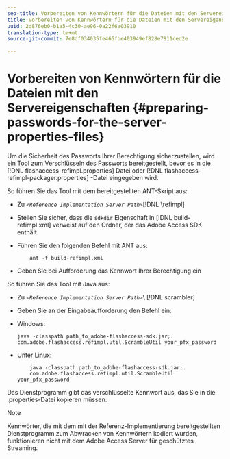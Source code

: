 ```yaml
---
seo-title: Vorbereiten von Kennwörtern für die Dateien mit den Servereigenschaften
title: Vorbereiten von Kennwörtern für die Dateien mit den Servereigenschaften
uuid: 2d876eb0-b1a5-4c30-ae96-0a22f6a03910
translation-type: tm+mt
source-git-commit: 7e8df034035fe465fbe403949ef828e7811ced2e

---
```



# Vorbereiten von Kennwörtern für die Dateien mit den Servereigenschaften {#preparing-passwords-for-the-server-properties-files}

Um die Sicherheit des Passworts Ihrer Berechtigung sicherzustellen, wird ein Tool zum Verschlüsseln des Passworts bereitgestellt, bevor es in die [!DNL flashaccess-refimpl.properties] Datei oder [!DNL flashaccess-refimpl-packager.properties] -Datei eingegeben wird.

So führen Sie das Tool mit dem bereitgestellten ANT-Skript aus:

* Zu *`<Reference Implementation Server Path>`*[!DNL \refimpl]

* Stellen Sie sicher, dass die `sdkdir` Eigenschaft in [!DNL build-refimpl.xml] verweist auf den Ordner, der das Adobe Access SDK enthält.
* Führen Sie den folgenden Befehl mit ANT aus:

   ```
       ant -f build-refimpl.xml
   ```

* Geben Sie bei Aufforderung das Kennwort Ihrer Berechtigung ein

So führen Sie das Tool mit Java aus:

* Zu *`<Reference Implementation Server Path>`*\ [!DNL scrambler]

* Geben Sie an der Eingabeaufforderung den Befehl ein:

* Windows:

   ```
   java -classpath path_to_adobe-flashaccess-sdk.jar;.  
   com.adobe.flashaccess.refimpl.util.ScrambleUtil your_pfx_password
   ```

* Unter Linux:

   ```
       java -classpath path_to_adobe-flashaccess-sdk.jar;.  
       com.adobe.flashaccess.refimpl.util.ScrambleUtil your_pfx_password
   ```

Das Dienstprogramm gibt das verschlüsselte Kennwort aus, das Sie in die .properties-Datei kopieren müssen.

>[!NOTE]
>
>Kennwörter, die mit dem mit der Referenz-Implementierung bereitgestellten Dienstprogramm zum Abwracken von Kennwörtern kodiert wurden, funktionieren nicht mit dem Adobe Access Server für geschütztes Streaming.
